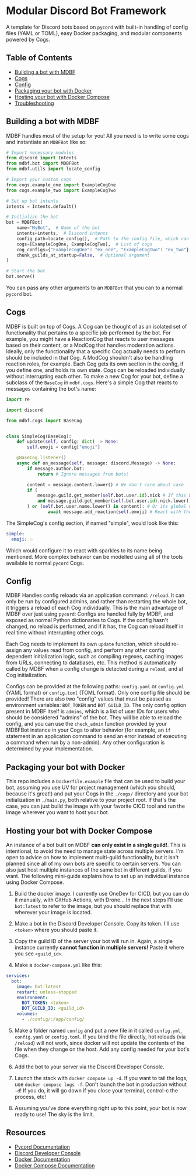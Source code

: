 # Modular Discord Bot Framework

A template for Discord bots based on `pycord` with built-in handling of config files (YAML or TOML), easy Docker packaging, and modular components powered by Cogs.

## Table of Contents

- [Building a bot with MDBF](#building-a-bot-with-mdbf)
- [Cogs](#cogs)
- [Config](#config)
- [Packaging your bot with Docker](#packaging-your-bot-with-docker)
- [Hosting your bot with Docker Compose](#hosting-your-bot-with-docker-compose)
- [Troubleshooting](#troubleshooting)

## Building a bot with MDBF

MDBF handles most of the setup for you! All you need is to write some cogs and instantiate an `MDBFBot` like so:

```python
# Import necessary modules
from discord import Intents
from mdbf.bot import MDBFBot
from mdbf.utils import locate_config

# Import your custom cogs
from cogs.example_one import ExampleCogOne
from cogs.example_two import ExampleCogTwo

# Set up bot intents
intents = Intents.default()

# Initialize the bot
bot = MDBFBot(
    name="MyBot",  # Name of the bot
    intents=intents,  # Discord intents
    config_path=locate_config(),  # Path to the config file, which can be auto-discovered with a utility function
    cogs=[ExampleCogOne, ExampleCogTwo],  # List of cogs
    cog_configs={"ExampleCogOne": "ex_one", "ExampleCogTwo": "ex_two"},  # Config section mappings for cogs
    chunk_guilds_at_startup=False,  # Optional argument
)

# Start the bot
bot.serve()
```

You can pass any other arguments to an `MDBFBot` that you can to a normal `pycord` bot.

## Cogs

MDBF is built on top of Cogs. A Cog can be thought of as an isolated set of functionality that pertains to a specific job performed by the bot. For example, you might have a ReactionCog that reacts to user messages based on their content, or a ModCog that handles moderation actions. Ideally, only the functionality that a specific Cog actually needs to perform should be included in that Cog. A ModCog shouldn't also be handling reaction roles, for example. Each Cog gets its own section in the config, if you define one, and holds its own state. Cogs can be reloaded individually without interrupting each other. To make a new Cog for your bot, define a subclass of the `BaseCog` in `mdbf.cogs`. Here's a simple Cog that reacts to messages containing the bot's name:

```python
import re

import discord

from mdbf.cogs import BaseCog


class SimpleCog(BaseCog):
    def update(self, config: dict) -> None:
        self.emoji = config["emoji"]

    @BaseCog.listener()
    async def on_message(self, message: discord.Message) -> None:
        if message.author.bot:
            return # Ignore messages from bots!

        content = message.content.lower() # We don't care about case
        if (
            message.guild.get_member(self.bot.user.id).nick # If this bot has a nickname...
            and message.guild.get_member(self.bot.user.id).nick.lower() in content # And it's in the message...
        ) or (self.bot.user.name.lower() in content): # Or its global name is in the message...
                await message.add_reaction(self.emoji) # React with the configured emoji
```

The SimpleCog's config section, if named "simple", would look like this:

```yaml
simple:
  emoji: ✨
```

Which would configure it to react with sparkles to its name being mentioned. More complex behavior can be modelled using all of the tools available to normal `pycord` Cogs.

## Config

MDBF Handles config reloads via an application command: `/reload`. It can only be run by configured admins, and rather than restarting the whole bot, it triggers a reload of each Cog individually. This is the main advantage of MDBF over just using `pycord`: Configs are handled fully by MDBF, and exposed as normal Python dictionaries to Cogs. If the config hasn't changed, no reload is performed, and if it has, the Cog can reload itself in real time without interrupting other cogs.

Each Cog needs to implement its own `update` function, which should re-assign any values read from config, and perform any other config dependent initialization logic, such as compiling regexes, caching images from URLs, connecting to databases, etc. This method is automatically called by MDBF when a config change is detected during a `reload`, and at Cog initialization.

Configs can be provided at the following paths: `config.yaml` or `config.yml` (YAML format) or `config.toml` (TOML format). Only one config file should be provided! There are also two "config" values that must be passed as environment variables: `BOT_TOKEN` and `BOT_GUILD_ID`. The only config option present in MDBF itself is `admins`, which is a list of user IDs for users who should be considered "admins" of the bot. They will be able to reload the config, and you can use the `check_admin` function provided by your MDBFBot instance in your Cogs to alter behavior (for example, an `if` statement in an application command to send an error instead of executing a command when run by a non-admin). Any other configuration is determined by your implementation.

## Packaging your bot with Docker

This repo includes a `Dockerfile.example` file that can be used to build your bot, assuming you use UV for project management (which you should, because it's great!) and put your Cogs in the `./cogs/` directory and your bot initialization in `./main.py`, both relative to your project root. If that's the case, you can just build the image with your favorite CICD tool and run the image wherever you want to host your bot.

## Hosting your bot with Docker Compose

An instance of a bot built on MDBF **can only exist in a single guild!**. This is intentional, to avoid the need to manage state across multiple servers. I'm open to advice on how to implement multi-guild functionality, but it isn't planned since all of my own bots are specific to certain servers. You can also just host multiple instances of the same bot in different guilds, if you want. The following mini-guide explains how to set up an individual instance using Docker Compose.

1. Build the docker image. I currently use OneDev for CICD, but you can do it manually, with GitHub Actions, with Drone... In the next steps I'll use `bot:latest` to refer to the image, but you should replace that with wherever your image is located.

2. Make a bot in the Discord Developer Console. Copy its token. I'll use `<token>` where you should paste it.

3. Copy the guild ID of the server your bot will run in. Again, a single instance currently **cannot function in multiple servers!** Paste it where you see `<guild_id>`.

4. Make a `docker-compose.yml` like this:

```yaml
services:
  bot:
    image: bot:latest
    restart: unless-stopped
    environment:
      BOT_TOKEN: <token>
      BOT_GUILD_ID: <guild_id>
    volumes:
      - ./config/:/app/config/
```

5. Make a folder named `config` and put a new file in it called `config.yml`, `config.yaml` or `config.toml`. If you bind the file directly, hot reloads (via `/reload`) will not work, since docker will not update the contents of the file when they change on the host. Add any config needed for your bot's Cogs.

6. Add the bot to your server via the Discord Developer Console.

7. Launch the stack with `docker compose up -d`. If you want to tail the logs, use `docker compose logs -f`. Don't launch the bot in production without `-d`! If you do, it will go down if you close your terminal, control-c the process, etc!

8. Assuming you've done everything right up to this point, your bot is now ready to use! The sky is the limit.

## Resources

- [Pycord Documentation](https://docs.pycord.dev/)
- [Discord Developer Console](https://discord.com/developers/applications)
- [Docker Documentation](https://docs.docker.com/)
- [Docker Compose Documentation](https://docs.docker.com/compose/)
